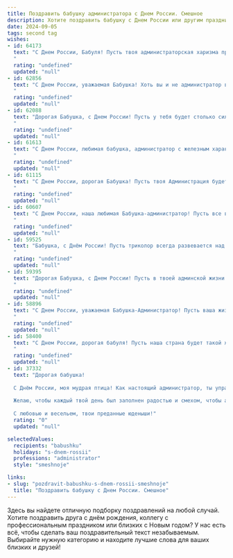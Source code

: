 ```yaml
---
title: Поздравить бабушку администратора с Днем России. Смешное
description: Хотите поздравить бабушку с Днем России или другим праздником? Наш ИИ создаст незабываемое поздравление, а вы обязательно выделитесь среди других.  
date: 2024-09-05
tags: second tag
wishes:
- id: 64173
  text: "С Днем России, Бабуля! Пусть твоя администраторская харизма продолжает покорять всех вокруг, а россияне, подобно тебе, будут мудрыми, сильными и стойкими, как дубовый стол в вашей квартире! 😜
  "
  rating: "undefined"
  updated: "null"
- id: 62856
  text: "С Днем России, уважаемая Бабушка! Хоть вы и не администратор в прямом смысле слова, но держите в порядке всю нашу семью — это уже настоящий управленческий талант! 😜🎉
  "
  rating: "undefined"
  updated: "null"
- id: 62088
  text: "Дорогая Бабушка, с Днем России! Пусть у тебя будет столько сил, сколько у администратора после закрытия смены, и чтобы все вокруг тебя было таким же ярким, как праздничный салют! 😄🇷🇺
  "
  rating: "undefined"
  updated: "null"
- id: 61613
  text: "С Днем России, любимая бабушка, администратор с железным характером! Пусть твоя строгая, но справедливая рука всегда будет вершить порядок - не только в стране, но и в нашей семье! 😂
  "
  rating: "undefined"
  updated: "null"
- id: 61115
  text: "С Днем России, дорогая Бабушка! Пусть твоя Администрация будет полна порядка и дисциплины, а подчиненные - послушными и исполнительными (ну, почти как мы в детстве 😉).
  "
  rating: "undefined"
  updated: "null"
- id: 60607
  text: "С Днем России, наша любимая Бабушка-администратор! Пусть все ваши \"поставьте паспорта на стол\" звучат с такой же силой и уверенностью, как  \"Россия - вперёд!\"
  "
  rating: "undefined"
  updated: "null"
- id: 59525
  text: "Бабушка, с Днём России! Пусть триколор всегда развевается над твоей головой, а ты, как истинный администратор, управляешь своим домом с железной хваткой и без единого штрафа! 😉🎉
  "
  rating: "undefined"
  updated: "null"
- id: 59395
  text: "Дорогая Бабушка, с Днем России! Пусть в твоей админской жизни будет меньше \"синих экранов смерти\" и больше веселых праздников, как этот! 😄
  "
  rating: "undefined"
  updated: "null"
- id: 58896
  text: "С Днем России, уважаемая Бабушка-Администратор! Пусть ваша жизнь будет такой же стабильной и процветающей, как наша страна, а отпускные - такими же длинными, как очереди в поликлинике!
  "
  rating: "undefined"
  updated: "null"
- id: 58400
  text: "С Днем России, дорогая бабуля! Пусть наша страна будет такой же крепкой и стабильной, как твоя любовь к внукам, а твоя администраторская жилка поможет нам всем найти свое место в этой большой и красивой стране! 😂
  "
  rating: "undefined"
  updated: "null"
- id: 37332
  text: "Дорогая бабушка!
  
  С Днём России, моя мудрая птица! Как настоящий администратор, ты управляешь нашими жизнями с такой ловкостью, что даже файлы в компьютере позавидуют! Пусть твоя жизнь будет такой же яркой и разнообразной, как наш российский флаг: красный — от счастья, синий — от спокойствия, и белый — от всей той экологической чистоты, которую ты нам прививаешь!
  
  Желаю, чтобы каждый твой день был заполнен радостью и смехом, чтобы администратором твоего счастья был только хороший юмор, а не лишние заботы. Пусть рядом всегда будут верные помощники - твои внуки, готовые навести порядок в твоей жизни и создать уют!
  
  С любовью и весельем, твои преданные юденыши!"
  rating: "0"
  updated: "null"

selectedValues:
  recipients: "babushku"
  holidays: "s-dnem-rossii"
  professions: "administrator"
  style: "smeshnoje"

links:
- slug: "pozdravit-babushku-s-dnem-rossii-smeshnoje"
  title: "Поздравить бабушку с Днем России. Смешное"
---
```


Здесь вы найдете отличную подборку поздравлений на любой случай. 
Хотите поздравить друга с днём рождения, коллегу с профессиональным праздником или близких с Новым годом? У нас есть всё, чтобы сделать ваш поздравительный текст незабываемым. Выбирайте нужную категорию и находите лучшие слова для ваших близких и друзей!
